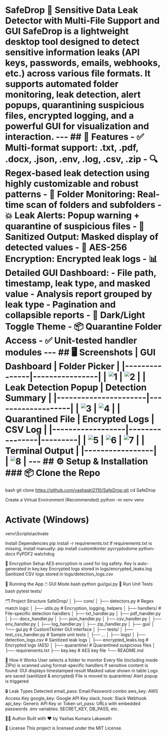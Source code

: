 # SafeDrop 🔐 **Sensitive Data Leak Detector with Multi-File Support and GUI** SafeDrop is a lightweight desktop tool designed to detect sensitive information leaks (API keys, passwords, emails, webhooks, etc.) across various file formats. It supports automated folder monitoring, leak detection, alert popups, quarantining suspicious files, encrypted logging, and a powerful GUI for visualization and interaction. --- ## 🧩 Features - ✅ **Multi-format support**: .txt, .pdf, .docx, .json, .env, .log, .csv, .zip - 🔍 **Regex-based leak detection** using highly customizable and robust patterns - 📁 **Folder Monitoring**: Real-time scan of folders and subfolders - 💥 **Leak Alerts**: Popup warning + quarantine of suspicious files - 🧼 **Sanitized Output**: Masked display of detected values - 🔐 **AES-256 Encryption**: Encrypted leak logs - 📊 **Detailed GUI Dashboard**: - File path, timestamp, leak type, and masked value - Analysis report grouped by leak type - Pagination and collapsible reports - 🎨 **Dark/Light Toggle Theme** - 📦 **Quarantine Folder Access** - ✅ **Unit-tested handler modules** --- ## 🖥️ Screenshots | GUI Dashboard | Folder Picker | |---------------|----------------| | ![1](./screenshots/1.png) | ![2](./screenshots/2.png) | | Leak Detection Popup | Detection Summary | |----------------------|-------------------| | ![3](./screenshots/3.png) | ![4](./screenshots/4.png) | | Quarantined File | Encrypted Logs | CSV Log | |------------------|----------------|---------| | ![5](./screenshots/5.png) | ![6](./screenshots/6.png) | ![7](./screenshots/7.png) | | Terminal Output | |-----------------| | ![8](./screenshots/8.png) | --- ## ⚙️ Setup & Installation ### 📦 Clone the Repo
bash
git clone https://github.com/yashaskl2110/SafeDrop.git
cd SafeDrop

Create a Virtual Environment (Recommended)
python -m venv venv
# Activate (Windows)
venv\Scripts\activate

Install Dependencies
pip install -r requirements.txt
If requirements.txt is missing, install manually:
pip install customtkinter pycryptodome python-docx PyPDF2 watchdog

🔐 Encryption Setup
AES encryption is used for log safety.
Key is auto-generated in key.key
Encrypted logs stored in logs/encrypted_leaks.log
Sanitized CSV logs stored in logs/detection_logs.csv

🚀 Running the App
🖱️ GUI Mode
bash
python gui/gui.py
🧪 Run Unit Tests
bash
pytest tests/

🗂️ Project Structure
SafeDrop/
│
├── core/
│   ├── detectors.py           # Regex match logic
│   ├── utils.py               # Encryption, logging, helpers
│
├── handlers/                 # File-specific detection handlers
│   ├── txt_handler.py
│   ├── pdf_handler.py
│   ├── docx_handler.py
│   ├── json_handler.py
│   ├── csv_handler.py
│   ├── env_handler.py
│   ├── log_handler.py
│   ├── zip_handler.py
│
├── gui/
│   └── gui.py                 # CustomTkinter GUI interface
│
├── tests/
│   ├── test_csv_handler.py    # Sample unit tests
│   ├── ...
│
├── logs/
│   ├── detection_logs.csv     # Sanitized leak logs
│   ├── encrypted_leaks.log    # Encrypted logs (AES)
│
├── quarantine/               # Quarantined suspicious files
│
├── requirements.txt
├── key.key                   # AES key file
└── README.md

🧠 How It Works
User selects a folder to monitor
Every file (including inside ZIPs) is scanned using format-specific handlers
If sensitive content is found:
GUI displays timestamped result
Masked value shown in table
Logs are saved (sanitized & encrypted)
File is moved to quarantine/
Alert popup is triggered

🔒 Leak Types Detected
email_pass: Email:Password combo
aws_key: AWS Access Key
google_key: Google API Key
slack_hook: Slack Webhook
api_key: Generic API Key or Token
url_pass: URLs with embedded passwords
.env variables: SECRET_KEY, DB_PASS, etc.

👨‍💻 Author
Built with ❤️ by Yashas Kumara Lakawath

📄 License
This project is licensed under the MIT License.

